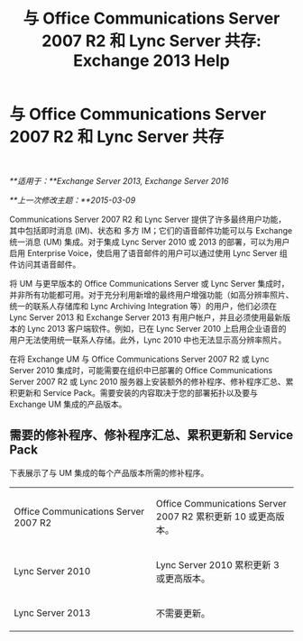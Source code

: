 ﻿---
title: '与 Office Communications Server 2007 R2 和 Lync Server 共存: Exchange 2013 Help'
TOCTitle: 与 Office Communications Server 2007 R2 和 Lync Server 共存
ms:assetid: f12d65c7-0b2c-46a1-a14a-802a76296fa1
ms:mtpsurl: https://technet.microsoft.com/zh-cn/library/JJ851069(v=EXCHG.150)
ms:contentKeyID: 50556684
ms.date: 05/21/2018
mtps_version: v=EXCHG.150
ms.translationtype: MT
---

# 与 Office Communications Server 2007 R2 和 Lync Server 共存

 

_**适用于：**Exchange Server 2013, Exchange Server 2016_

_**上一次修改主题：**2015-03-09_

Communications Server 2007 R2 和 Lync Server 提供了许多最终用户功能，其中包括即时消息 (IM)、状态和 多方 IM；它们的语音邮件功能可以与 Exchange 统一消息 (UM) 集成。对于集成 Lync Server 2010 或 2013 的部署，可以为用户启用 Enterprise Voice，使启用了语音邮件的用户可以通过使用 Lync Server 组件访问其语音邮件。

将 UM 与更早版本的 Office Communications Server 或 Lync Server 集成时，并非所有功能都可用。对于充分利用新增的最终用户增强功能（如高分辨率照片、统一的联系人存储库和 Lync Archiving Integration 等）的用户，他们必须在 Lync Server 2013 和 Exchange Server 2013 有用户帐户，并且必须使用最新版本的 Lync 2013 客户端软件。例如，已在 Lync Server 2010 上启用企业语音的用户无法使用统一联系人存储。此外，Lync 2010 中也无法显示高分辨率照片。

在将 Exchange UM 与 Office Communications Server 2007 R2 或 Lync Server 2010 集成时，可能需要在组织中已部署的 Office Communications Server 2007 R2 或 Lync 2010 服务器上安装额外的修补程序、修补程序汇总、累积更新和 Service Pack。需要安装的内容取决于您的部署拓扑以及要与 Exchange UM 集成的产品版本。

## 需要的修补程序、修补程序汇总、累积更新和 Service Pack

下表展示了与 UM 集成的每个产品版本所需的修补程序。


<table>
<colgroup>
<col style="width: 50%" />
<col style="width: 50%" />
</colgroup>
<tbody>
<tr class="odd">
<td><p>Office Communications Server 2007 R2</p></td>
<td><p>Office Communications Server 2007 R2 累积更新 10 或更高版本。</p></td>
</tr>
<tr class="even">
<td><p>Lync Server 2010</p></td>
<td><p>Lync Server 2010 累积更新 3 或更高版本。</p></td>
</tr>
<tr class="odd">
<td><p>Lync Server 2013</p></td>
<td><p>不需要更新。</p></td>
</tr>
</tbody>
</table>

